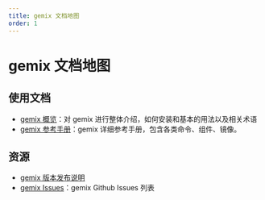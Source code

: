 ```yaml
---
title: gemix 文档地图
order: 1
---
```


# gemix 文档地图

## 使用文档

- [gemix 概览](./gemix_overview)：对 gemix 进行整体介绍，如何安装和基本的用法以及相关术语
- [gemix 参考手册](./gemix_cmd_reference)：gemix 详细参考手册，包含各类命令、组件、镜像。

## 资源

- [gemix 版本发布说明](https://github.com/openGemini/gemix/releases)
- [gemix Issues](https://github.com/openGemini/gemix/issues)：gemix Github Issues 列表